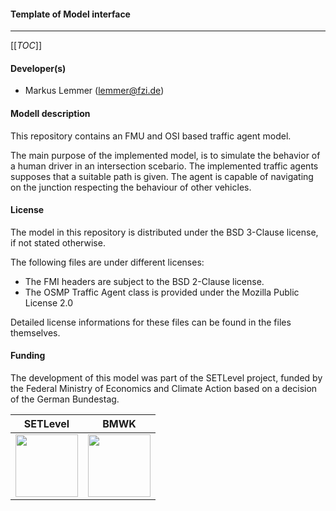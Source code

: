 #### Template of Model interface
-------------------------
[[_TOC_]]

#### Developer(s)
- Markus Lemmer (lemmer@fzi.de)

#### Modell description

This repository contains an FMU and OSI based traffic agent model.

The main purpose of the implemented model, is to simulate the behavior of a human driver in an intersection scebario.
The implemented traffic agents supposes that a suitable path is given. The agent is capable
of navigating on the junction respecting the behaviour of other vehicles. 

#### License

The model in this repository is distributed under the BSD 3-Clause license, if not stated otherwise.

The following files are under different licenses:

* The FMI headers are subject to the BSD 2-Clause license.
* The OSMP Traffic Agent class is provided under the Mozilla Public License 2.0

Detailed license informations for these files can be found in the files themselves.

#### Funding

The development of this model was part of the SETLevel project, funded by the Federal Ministry of Economics and Climate Action based on a decision of the German Bundestag. 

| SETLevel                                                                  | BMWK                                                                      |
|---------------------------------------------------------------------------|---------------------------------------------------------------------------|
| <img src="https://setlevel.de/assets/logo-setlevel.svg" width="100" />    | <img src="https://setlevel.de/assets/logo-bmwk-en.svg" width="100" />     |
